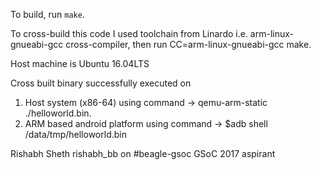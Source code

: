 To build, run `make`.

To cross-build this code I used toolchain from Linardo i.e. arm-linux-gnueabi-gcc cross-compiler,
then run CC=arm-linux-gnueabi-gcc make. 

Host machine is Ubuntu 16.04LTS

Cross built binary successfully executed on
1. Host system (x86-64) using command -> qemu-arm-static ./helloworld.bin.
2. ARM based android platform using command -> $adb shell /data/tmp/helloworld.bin 

Rishabh Sheth
rishabh_bb on #beagle-gsoc
GSoC 2017 aspirant


